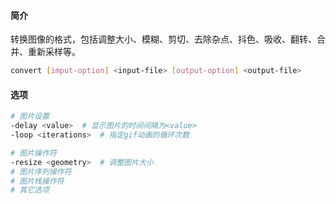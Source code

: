 #### 简介

转换图像的格式，包括调整大小、模糊、剪切、去除杂点、抖色、吸收、翻转、合并、重新采样等。

```bash
convert [imput-option] <input-file> [output-option] <output-file>
```

#### 选项

```bash
# 图片设置
-delay <value>	# 显示图片的时间间隔为<value>
-loop <iterations>	# 指定gif动画的循环次数

# 图片操作符
-resize <geometry>	# 调整图片大小
# 图片序列操作符
# 图片栈操作符
# 其它选项
```

